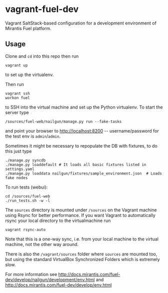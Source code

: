 vagrant-fuel-dev
================

Vagrant SaltStack-based configuration for a development environment of Mirantis Fuel platform.

## Usage

Clone and `cd` into this repo then run

```
vagrant up
```

to set up the virtualenv.

Then run

```
vagrant ssh
workon fuel
```

to SSH into the virtual machine and set up the Python virtualenv. To start the server type

```
/sources/fuel-web/nailgun/manage.py run --fake-tasks
```

and point your browser to [http://localhost:8200](http://localhost:8200) -- username/password for the test env is `admin`/`admin`.

Sometimes it might be necessary to repopulate the DB with fixtures, to do this just type

```
./manage.py syncdb
./manage.py loaddefault # It loads all basic fixtures listed in settings.yaml
./manage.py loaddata nailgun/fixtures/sample_environment.json  # Loads fake nodes
```

To run tests (webui):
```
cd /sources/fuel-web
./run_tests.sh -w -l
```

The `sources` directory is mounted under `/sources` on the Vagrant machine using Rsync for better performance. If you want Vagrant to automatically rsync your local directory to the virtualmachine run

```
vagrant rsync-auto
```

Note that this is a one-way sync, i.e. from your local machine to the virtual machine, not the other way around.

There is also the `/vagrant/sources` folder where `sources` are mounted too, but using the standard VirtualBox Synchronized Folders which is extremely slow.

For more information see http://docs.mirantis.com/fuel-dev/develop/nailgun/development/env.html and http://docs.mirantis.com/fuel-dev/develop/env.html
